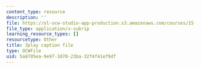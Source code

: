 ```yaml
---
content_type: resource
description: ''
file: https://ol-ocw-studio-app-production.s3.amazonaws.com/courses/15-031j-energy-decisions-markets-and-policies-spring-2012/5a8705ea9e97107023ba32f4f41ef9df_XMVoIzP6Kpo.srt
file_type: application/x-subrip
learning_resource_types: []
resourcetype: Other
title: 3play caption file
type: OCWFile
uid: 5a8705ea-9e97-1070-23ba-32f4f41ef9df
---
```


